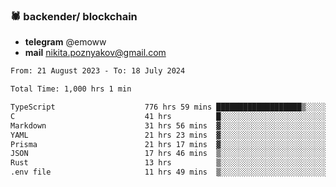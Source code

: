 ### 🕷 backender/ blockchain
- **telegram** @emoww
- **mail** nikita.poznyakov@gmail.com

<!--START_SECTION:waka-->

```txt
From: 21 August 2023 - To: 18 July 2024

Total Time: 1,000 hrs 1 min

TypeScript                    776 hrs 59 mins ███████████████████▒░░░░░   77.65 %
C                             41 hrs          █░░░░░░░░░░░░░░░░░░░░░░░░   04.10 %
Markdown                      31 hrs 56 mins  ▓░░░░░░░░░░░░░░░░░░░░░░░░   03.19 %
YAML                          21 hrs 23 mins  ▓░░░░░░░░░░░░░░░░░░░░░░░░   02.14 %
Prisma                        21 hrs 17 mins  ▓░░░░░░░░░░░░░░░░░░░░░░░░   02.13 %
JSON                          17 hrs 46 mins  ▒░░░░░░░░░░░░░░░░░░░░░░░░   01.78 %
Rust                          13 hrs          ▒░░░░░░░░░░░░░░░░░░░░░░░░   01.30 %
.env file                     11 hrs 49 mins  ▒░░░░░░░░░░░░░░░░░░░░░░░░   01.18 %
```

<!--END_SECTION:waka-->




